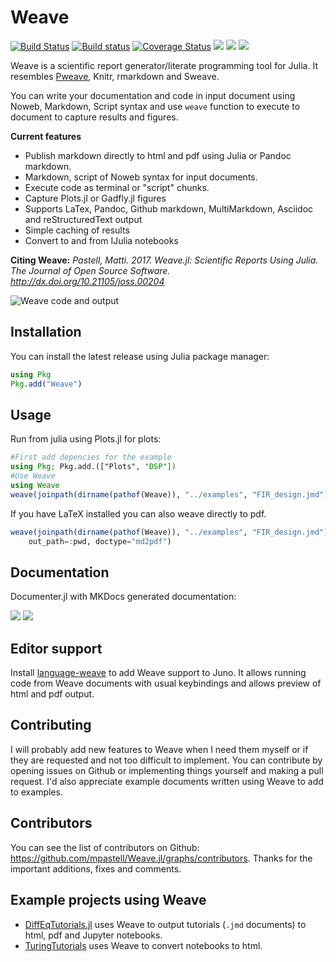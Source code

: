 # Weave

[![Build Status](https://travis-ci.org/mpastell/Weave.jl.svg?branch=master)](https://travis-ci.org/mpastell/Weave.jl)
[![Build status](https://ci.appveyor.com/api/projects/status/r97pwi9x8ard6xk6/branch/master?svg=true)](https://ci.appveyor.com/project/mpastell/weave-jl/branch/master)
[![Coverage Status](https://img.shields.io/coveralls/mpastell/Weave.jl.svg)](https://coveralls.io/r/mpastell/Weave.jl?branch=master)
[![](https://img.shields.io/badge/docs-stable-blue.svg)](https://mpastell.github.io/Weave.jl/dev)
[![](https://img.shields.io/badge/docs-dev-blue.svg)](https://mpastell.github.io/Weave.jl/dev)
[![](http://joss.theoj.org/papers/10.21105/joss.00204/status.svg)](http://dx.doi.org/10.21105/joss.00204)

Weave is a scientific report generator/literate programming tool
for Julia. It resembles [Pweave](http://mpastell.com/pweave), Knitr, rmarkdown
and Sweave.

You can write your documentation and code in input document using Noweb,
Markdown, Script syntax and use `weave` function to execute to document to capture results
and figures.

**Current features**

* Publish markdown directly to html and pdf using Julia or Pandoc markdown.
* Markdown, script of Noweb syntax for input documents.
* Execute code as terminal or "script" chunks.
* Capture Plots.jl or  Gadfly.jl figures
* Supports LaTex, Pandoc, Github markdown, MultiMarkdown, Asciidoc and reStructuredText output
* Simple caching of results
* Convert to and from IJulia notebooks

**Citing Weave:** *Pastell, Matti. 2017. Weave.jl: Scientific Reports Using Julia. The Journal of Open Source Software. http://dx.doi.org/10.21105/joss.00204*

![Weave code and output](http://mpastell.com/images/weave_demo.png)

## Installation

You can install the latest release using Julia package manager:

```julia
using Pkg
Pkg.add("Weave")
```

## Usage

Run from julia using Plots.jl for plots:

```julia
#First add depencies for the example
using Pkg; Pkg.add.(["Plots", "DSP"])
#Use Weave
using Weave
weave(joinpath(dirname(pathof(Weave)), "../examples", "FIR_design.jmd"), out_path=:pwd)
```

If you have LaTeX installed you can also weave directly to pdf.

```julia
weave(joinpath(dirname(pathof(Weave)), "../examples", "FIR_design.jmd"),
    out_path=:pwd, doctype="md2pdf")
```

## Documentation

Documenter.jl with MKDocs generated documentation:

[![](https://img.shields.io/badge/docs-stable-blue.svg)](https://mpastell.github.io/Weave.jl/stable)
[![](https://img.shields.io/badge/docs-latest-blue.svg)](https://mpastell.github.io/Weave.jl/latest)

## Editor support

Install [language-weave](https://atom.io/packages/language-weave) to add Weave support to Juno.
It allows running code from Weave documents with usual keybindings and allows preview of
html and pdf output.

## Contributing

I will probably add new features to Weave when I need them myself or if they are requested and not too difficult to implement. You can contribute by opening issues on Github or implementing things yourself and making a pull request. I'd also appreciate example documents written using Weave to add to examples.

## Contributors

You can see the list of contributors on Github: https://github.com/mpastell/Weave.jl/graphs/contributors. Thanks for the important additions, fixes and comments.

## Example projects using Weave

- [DiffEqTutorials.jl](https://github.com/JuliaDiffEq/DiffEqTutorials.jl) uses Weave to output tutorials (`.jmd` documents) to html, pdf and Jupyter notebooks.
- [TuringTutorials](https://github.com/TuringLang/TuringTutorials) uses Weave to convert notebooks to html.
